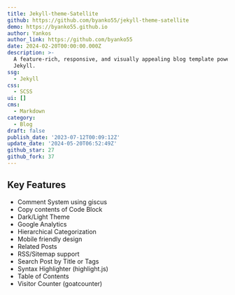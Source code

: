 ```yaml
---
title: Jekyll-theme-Satellite
github: https://github.com/byanko55/jekyll-theme-satellite
demo: https://byanko55.github.io
author: Yankos
author_link: https://github.com/byanko55
date: 2024-02-20T00:00:00.000Z
description: >-
  A feature-rich, responsive, and visually appealing blog template powered by
  Jekyll.
ssg:
  - Jekyll
css:
  - SCSS
ui: []
cms:
  - Markdown
category:
  - Blog
draft: false
publish_date: '2023-07-12T00:09:12Z'
update_date: '2024-05-20T06:52:49Z'
github_star: 27
github_fork: 37
---
```

## Key Features

- Comment System using giscus
- Copy contents of Code Block
- Dark/Light Theme
- Google Analytics
- Hierarchical Categorization
- Mobile friendly design
- Related Posts
- RSS/Sitemap support
- Search Post by Title or Tags
- Syntax Highlighter (highlight.js)
- Table of Contents
- Visitor Counter (goatcounter)
